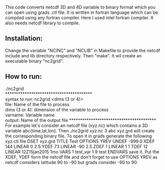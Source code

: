 This code converts netcdf 3D and 4D variable to binary format which you can open using grads .ctl file. It is written in fortran language which can be compiled using any fortran compiler. Here I used intel fortran compiler. It also needs netcdf library to compile.
## Installation:
Change the variable "NCINC" and "NCLIB" in Makefile to provide the netcdf include and lib directory respectively. Then "make". It wil create an executable binary "nc2grid".
## How to run:
./nc2grid\
****************************************\
 syntax to run:
 nc2grid <file> <dims (3 or 4)> <varname> <output>\
 file: Name of the file to process\
 dims (3 or 4): dimension of the variable to process\
 varname: Variable name\
 output: Name of the output file
****************************************\
 For example let's consider an netcdf file (xyz.nc) which contains a 3D variable abc(time,lat,lon). Then
 ./nc2grid xyz.nc 3 abc xyz.grd
 will create the corresponding binary file. To open it in grads generate the following xyz.ctl file
DSET       xyz.grd
TITLE      Test
OPTIONS YREV
UNDEF      -999.0
XDEF      144 LINEAR  0 2.5
YDEF       73 LINEAR  -90 2.5
ZDEF         1 LINEAR 1 1
TDEF        12 LINEAR 12Z15jan2015 1mo
VARS        1
test_var        1 9  test
ENDVARS
save it. Put the XDEF, YDEF form the netcdf file and don't forget to use OPTIONS YREV as netcdf considers latitude 90 to -90 but grads consider -90 to 90.
